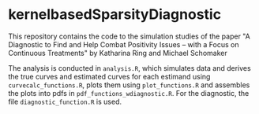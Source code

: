 # kernelbasedSparsityDiagnostic
This repository contains the code to the simulation studies of the paper "A Diagnostic to Find and Help Combat Positivity Issues – with a Focus on Continuous Treatments" by Katharina Ring and Michael Schomaker

The analysis is conducted in ```analysis.R```, which simulates data and derives the true curves and estimated curves for each estimand using ```curvecalc_functions.R```, plots them using ```plot_functions.R``` and assembles the plots into pdfs in ```pdf_functions_wdiagnostic.R```. For the diagnostic, the file ```diagnostic_function.R``` is used.
